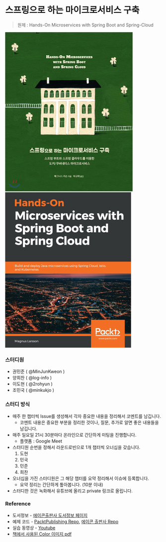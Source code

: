 # 스프링으로 하는 마이크로서비스 구축

> 원제 : Hands-On Microservices with Spring Boot and Spring-Cloud

<img src="./assets/korean-book-cover.jpg" alt="한글판 책표지" style="zoom:50%;" /> <img src="./assets/origin-book-cover.jpg" alt="원서 책 표지" style="zoom: 50%;" />

### 스터디원

- 권민준 ( @MinJunKweon )
- 양희찬 ( @log-info )
- 이도현 ( @2rohyun )
- 조민국 ( @minkukjo )

### 스터디 방식

- 매주 한 챕터씩 Issue를 생성해서 각자 중요한 내용을 정리해서 코멘트를 남깁니다.
  - 코멘트 내용은 중요한 부분을 정리한 것이나, 질문, 추가로 알면 좋은 내용들을 남깁니다.
- 매주 일요일 21시 30분마다 온라인으로 간단하게 미팅을 진행합니다.
  - 플랫폼 : Google Meet
- 스터디원 순번을 정해서 라운드로빈으로 1개 챕터씩 오너십을 갖습니다.
  1. 도현
  2. 민국
  3. 민준
  4. 희찬
- 오너십을 가진 스터디원은 그 해당 챕터를 요약 정리해서 이슈에 등록합니다.
  - 요약 정리는 간단하게 톺아봅니다. (10분 이내)
- 스터디한 것은 녹화해서 유튜브에 올리고 private 링크로 올립니다.

### Reference

- 도서정보 - [에이콘출판사 도서정보 페이지](http://www.acornpub.co.kr/book/microservices-spring)
- 예제 코드 - [PacktPublishing Repo](https://github.com/PacktPublishing/Hands-On-Microservices-with-Spring-Boot-and-Spring-Cloud), [에이콘 출판사 Repo](https://github.com/AcornPublishing/microservices-spring)
- 실습 동영상 - [Youtube](https://www.youtube.com/playlist?list=PLeLcvrwLe185prGhjUrFGQsOh_0MArR1P)
- [책에서 사용된 Color 이미지 pdf](http://www.acornpub.co.kr/acorn_guest/9781789613476_ColorImages.pdf)
